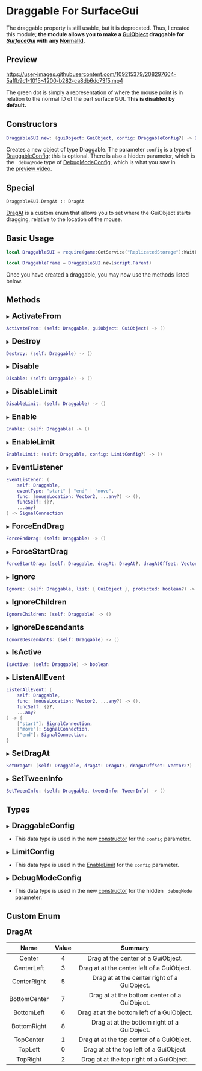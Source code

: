# Draggable For SurfaceGui

The draggable property is still usable, but it is deprecated. Thus, I created this module; **the module allows you to make a [GuiObject]["guiobject"] draggable for _[SurfaceGui]["surfacegui"]_ with any [NormalId]["normalid"].**

## Preview

https://user-images.githubusercontent.com/109215379/208297604-5affb9c1-1015-4200-b282-ca8db6dc73f5.mp4

The green dot is simply a representation of where the mouse point is in relation to the normal ID of the part surface GUI. **This is disabled by default.**

## Constructors

```lua
DraggableSUI.new: (guiObject: GuiObject, config: DraggableConfig?) -> Draggable
```

Creates a new object of type Draggable. The parameter `config` is a type of [DraggableConfig](#draggableconfig); this is optional. There is also a hidden parameter, which is the `_debugMode` type of [DebugModeConfig](#debugmodeconfig), which is what you saw in the [preview video](#preview).

## Special

```
DraggableSUI.DragAt :: DragAt
```

[DragAt](#dragat) is a custom enum that allows you to set where the GuiObject starts dragging, relative to the location of the mouse.

## Basic Usage

```lua
local DraggableSUI = require(game:GetService("ReplicatedStorage"):WaitForChild("DraggableSUI"))

local DraggableFrame = DraggableSUI.new(script.Parent)
```

Once you have created a draggable, you may now use the methods listed below.

## Methods

<details><summary><b id="activatefrom" style="font-size: 1.25rem">ActivateFrom</b></summary>

When the mouse is over the GuiObject, the draggable will be activated when mouse button 1 is down.

</details>

```lua
ActivateFrom: (self: Draggable, guiObject: GuiObject) -> ()
```

<details><summary><b id="destroy" style="font-size: 1.25rem">Destroy</b></summary>

This method disconnects all connections and destroys all signals. This method is called when the GuiObject is destroyed.

</details>

```lua
Destroy: (self: Draggable) -> ()
```

<details><summary><b id="disable" style="font-size: 1.25rem">Disable</b></summary>

This method forces the dragging to stop and sets the Disabled property to true. **This is false by default.**

</details>

```lua
Disable: (self: Draggable) -> ()
```

<details><summary><b id="disablelimit" style="font-size: 1.25rem">DisableLimit</b></summary>

This allows the draggable to be dragged anywhere on the surface gui. **This is disabled by default.**

</details>

```lua
DisableLimit: (self: Draggable) -> ()
```

<details><summary><b id="enable" style="font-size: 1.25rem">Enable</b></summary>

This method sets the Disabled property to false; if the [Disabled](#disabled) method is called while the draggable is active, the dragging continues. **This is true by default.**

</details>

```lua
Enable: (self: Draggable) -> ()
```

<details><summary><b id="enablelimit" style="font-size: 1.25rem">EnableLimit</b></summary>

This method allows you to limit the draggable, as seen in the [preview video](#preview). The parameter `config` is a type of [LimitConfig](#limitconfig); this is optional.

</details>

```lua
EnableLimit: (self: Draggable, config: LimitConfig?) -> ()
```

<details><summary><b id="eventlistener" style="font-size: 1.25rem">EventListener</b></summary>

This method allows you to listen for signals such as `"start"`, `"end"`, or `"move"`. The **start** fires when the client has pressed mouse button 1 while hovering over the GuiObject. The **end** fires when the client releases mouse button 1 while the draggable is active. Lastly, the **move** fires when the GuiObject has been dragged. All of this signal fires with the mouse location on the surface gui. The parameter `funcSelf` is a [table]["{}"] where the first parameter of the func is set to self, while the parameter `...any?` is for extra information for the func; this is passed after `mouseLocation`. This method returns a type of `SignalConnection`, which is similar to [RBXScriptConnection]["connection"]

</details>

```lua
EventListener: (
	self: Draggable,
	eventType: "start" | "end" | "move",
	func: (mouseLocation: Vector2, ...any?) -> (),
	funcSelf: {}?,
	...any?
) -> SignalConnection
```

<details><summary><b id="forceenddrag" style="font-size: 1.25rem">ForceEndDrag</b></summary>

This method forces the dragging to stop. **This still triggers the "end" signal.**

</details>

```lua
ForceEndDrag: (self: Draggable) -> ()
```

<details><summary><b id="forcestartdrag" style="font-size: 1.25rem">ForceStartDrag</b></summary>

This method force activate the dragging, even without mouse button 1 being down. The parameter `dragAt` is optional; if present, it must be a type of [DragAt](#dragat); if the parameter is `DragAt.Center` the dragging starts at the center of the GuiObject relative to the location of the mouse, while `dragAtOffset` is `dragAt + offset`. **This still triggers the "start" signal.**

</details>

```lua
ForceStartDrag: (self: Draggable, dragAt: DragAt?, dragAtOffset: Vector2?) -> ()
```

<details><summary><b id="ignore" style="font-size: 1.25rem">Ignore</b></summary>

This method allows you to stop the draggable from activating when the mouse is hovering over the GuiObjects inside the parameter `list`. The parameter `protected` indicates whether to use the protected call function when looping the list.

</details>

```lua
Ignore: (self: Draggable, list: { GuiObject }, protected: boolean?) -> ()
```

<details><summary><b id="ignorechildren" style="font-size: 1.25rem">IgnoreChildren</b></summary>

This method calls the [Ignore](#ignore) method, with list being `GuiObject:GetChildren()` and protected being true.

</details>

```lua
IgnoreChildren: (self: Draggable) -> ()
```

<details><summary><b id="ignoredescendants" style="font-size: 1.25rem">IgnoreDescendants</b></summary>

This method calls the [Ignore](#ignore) method, with list being `GuiObject:GetDescendants()` and protected being true.

</details>

```lua
IgnoreDescendants: (self: Draggable) -> ()
```

<details><summary><b id="isactive" style="font-size: 1.25rem">IsActive</b></summary>

This method allows you to identify if the draggable is active. This method returns a type of boolean.

</details>

```lua
IsActive: (self: Draggable) -> boolean
```

<details><summary><b id="listenallevent" style="font-size: 1.25rem">ListenAllEvent</b></summary>

This method allows you to listen to all of the available signals: `"start"`, `"end"`, and `"move"`. The **start** fires when the client has pressed mouse button 1 while hovering over the GuiObject. The **end** fires when the client releases mouse button 1 while the draggable is active. Lastly, the **move** fires when the GuiObject has been dragged. All of this signal fires with the mouse location on the surface gui. The parameter `funcSelf` is a [table]["{}"] where the first parameter of the func is set to self, while the parameter `...any?` is for extra information for the func; this is passed after `mouseLocation`. This method returns a dictionary with the indexes `"start"`, `"end"`, and `"move"` which all have the same type, `SignalConnection` which is similar to [RBXScriptConnection]["connection"].

</details>

```lua
ListenAllEvent: (
	self: Draggable,
	func: (mouseLocation: Vector2, ...any?) -> (),
	funcSelf: {}?,
	...any?
) -> {
	["start"]: SignalConnection,
	["move"]: SignalConnection,
	["end"]: SignalConnection,
}
```

<details><summary><b id="setdragat" style="font-size: 1.25rem">SetDragAt</b></summary>

This method allows you to set where the dragging starts relative to the location of the mouse. The parameter `dragAt` is optional; if present, it must be a type of [DragAt](#dragat); if the parameter is `DragAt.Center` the dragging starts at the center of the GuiObject relative to the location of the mouse, while `dragAtOffset` is `dragAt + offset`. **This still triggers the "start" signal.**

</details>

```lua
SetDragAt: (self: Draggable, dragAt: DragAt?, dragAtOffset: Vector2?) -> ()
```

<details><summary><b id="settweeninfo" style="font-size: 1.25rem">SetTweenInfo</b></summary>

This method allows you to have smooth dragging on your draggable.

</details>

```lua
SetTweenInfo: (self: Draggable, tweenInfo: TweenInfo) -> ()
```

## Types

<details><summary><b id="draggableconfig" style="font-size: 1.25rem">DraggableConfig</b></summary>

|      Key      |                Data type                |
| :-----------: | :-------------------------------------: |
|   ByOffset:   |          [boolean]["boolean"]           |
|  CircleSize:  |           [number]["number"]            |
|   Circular:   |          [boolean]["boolean"]           |
|    DragAt:    |            [DragAt](#dragat)            |
| DragAtOffset: |          [Vector2]["vector2"]           |
|  Horizontal:  |          [boolean]["boolean"]           |
|    Ignore:    | [Array]["{}"]<[GuiObject]["guiobject"]> |
|    Limit:     |          [boolean]["boolean"]           |
| LimitNoPivot  |          [boolean]["boolean"]           |
|     Tween     |        [TweenInfo]["tweeninfo"]         |
|   Vertical    |          [boolean]["boolean"]           |

</details>

-   This data type is used in the new [constructor](#constructors) for the `config` parameter.

<details><summary><b id="limitconfig" style="font-size: 1.25rem">LimitConfig</b></summary>

|     Key     |      Data type       |
| :---------: | :------------------: |
| CircleSize: |  [number]["number"]  |
|  Circular:  | [boolean]["boolean"] |
|   NoPivot   | [boolean]["boolean"] |

</details>

-   This data type is used in the [EnableLimit](#enablelimit) for the `config` parameter.

<details><summary><b id="debugmodeconfig" style="font-size: 1.25rem">DebugModeConfig</b></summary>

|     Key      |               Data type               |
| :----------: | :-----------------------------------: |
|    Color:    |          [Color3]["color3"]           |
|  Material:   | [Enum]["enum"].[Material]["material"] |
|    Shape     | [Enum]["enum"].[PartType]["parttype"] |
|     Size     |         [Vector3]["vector3"]          |
| Transparency |          [number]["number"]           |

</details>

-   This data type is used in the new [constructor](#constructors) for the hidden `_debugMode` parameter.

## Custom Enum

<b id="dragat" style="font-size: 1.25rem">DragAt</b>

|     Name     | Value |                   Summary                    |
| :----------: | :---: | :------------------------------------------: |
|    Center    |   4   |      Drag at the center of a GuiObject.      |
|  CenterLeft  |   3   |  Drag at at the center left of a GuiObject.  |
| CenterRight  |   5   | Drag at at the center right of a GuiObject.  |
| BottomCenter |   7   | Drag at at the bottom center of a GuiObject. |
|  BottomLeft  |   6   |  Drag at at the bottom left of a GuiObject.  |
| BottomRight  |   8   | Drag at at the bottom right of a GuiObject.  |
|  TopCenter   |   1   |  Drag at at the top center of a GuiObject.   |
|   TopLeft    |   0   |   Drag at at the top left of a GuiObject.    |
|   TopRight   |   2   |   Drag at at the top right of a GuiObject.   |

["guiobject"]: https://create.roblox.com/docs/reference/engine/classes/GuiObject
["surfacegui"]: https://create.roblox.com/docs/reference/engine/classes/SurfaceGui
["normalid"]: https://create.roblox.com/docs/reference/engine/enums/NormalId
["connection"]: https://create.roblox.com/docs/reference/engine/datatypes/RBXScriptConnection
["boolean"]: https://create.roblox.com/docs/scripting/luau/booleans
["number"]: https://create.roblox.com/docs/scripting/luau/numbers
["vector2"]: https://create.roblox.com/docs/reference/engine/datatypes/Vector2
["{}"]: https://create.roblox.com/docs/scripting/luau/tables
["tweeninfo"]: https://create.roblox.com/docs/reference/engine/datatypes/TweenInfo
["color3"]: https://create.roblox.com/docs/reference/engine/datatypes/Color3
["enum"]: https://create.roblox.com/docs/reference/engine/datatypes/Enum
["material"]: https://create.roblox.com/docs/reference/engine/enums/Material
["parttype"]: https://create.roblox.com/docs/reference/engine/enums/PartType
["vector3"]: https://create.roblox.com/docs/reference/engine/datatypes/Vector3
